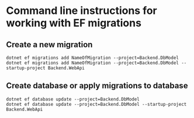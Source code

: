 # Command line instructions for working with EF migrations

## Create a new migration
```
dotnet ef migrations add NameOfMigration --project=Backend.DbModel
dotnet ef migrations add NameOfMigration --project=Backend.DbModel --startup-project Backend.WebApi
```

## Create database or apply migrations to database
```
dotnet ef database update --project=Backend.DbModel
dotnet ef database update --project=Backend.DbModel --startup-project Backend.WebApi
```
